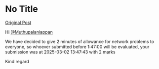 # No Title

[Original Post](https://discourse.onlinedegree.iitm.ac.in/t/168832/75)

<p>Hi <a class="mention" href="/u/muthupalaniappan">@Muthupalaniappan</a></p>
<p>We have decided to give 2 minutes of allowance for network problems to everyone, so whoever submitted before 1:47:00 will be evaluated, your submission was at 2025-03-02 13:47:43 with 2 marks</p>
<p>Kind regard</p>